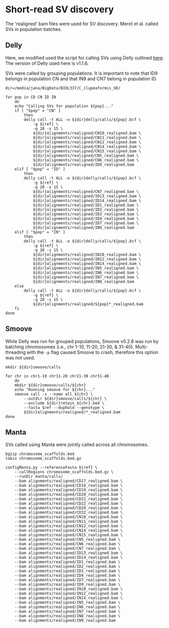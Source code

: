 # Short-read SV discovery
The 'realigned' bam files were used for SV discovery. Merot et al. called SVs in population batches.  

## Delly
Here, we modified used the script for calling SVs using Delly outlined [here](https://github.com/clairemerot/SR_SV/blob/main/01_scripts/06_delly_CD.sh). The version of Delly used here is v1.1.6.  

SVs were called by grouping populations. It is important to note that ID9 belongs in population CN and that IN9 and CN7 belong in population ID.  
```
dir=/media/jana/BigData/BIOL337/C_clupeaformis_SR/

for pop in CD CN ID IN
    do
    echo "Calling SVs for population ${pop}..."
    if [ "$pop" = "CN" ]
        then
        delly call -t ALL -o ${dir}delly/calls/${pop}.bcf \
            -g ${ref} \
            -q 20 -s 15 \
            ${dir}alignments/realigned/CN10_realigned.bam \
            ${dir}alignments/realigned/CN11_realigned.bam \
            ${dir}alignments/realigned/CN12_realigned.bam \
            ${dir}alignments/realigned/CN14_realigned.bam \
            ${dir}alignments/realigned/CN15_realigned.bam \
            ${dir}alignments/realigned/CN5_realigned.bam \
            ${dir}alignments/realigned/CN6_realigned.bam \
            ${dir}alignments/realigned/ID9_realigned.bam
    elif [ "$pop" = "ID" ]
        then
        delly call -t ALL -o ${dir}delly/calls/${pop}.bcf \
            -g ${ref} \
            -q 20 -s 15 \
            ${dir}alignments/realigned/CN7_realigned.bam \
            ${dir}alignments/realigned/ID13_realigned.bam \
            ${dir}alignments/realigned/ID14_realigned.bam \
            ${dir}alignments/realigned/ID1_realigned.bam \
            ${dir}alignments/realigned/ID2_realigned.bam \
            ${dir}alignments/realigned/ID3_realigned.bam \
            ${dir}alignments/realigned/ID4_realigned.bam \
            ${dir}alignments/realigned/ID7_realigned.bam \
            ${dir}alignments/realigned/IN9_realigned.bam
    elif [ "$pop" = "IN" ]
        then
        delly call -t ALL -o ${dir}delly/calls/${pop}.bcf \
            -g ${ref} \
            -q 20 -s 15 \
            ${dir}alignments/realigned/IN10_realigned.bam \
            ${dir}alignments/realigned/IN12_realigned.bam \
            ${dir}alignments/realigned/IN14_realigned.bam \
            ${dir}alignments/realigned/IN5_realigned.bam \
            ${dir}alignments/realigned/IN6_realigned.bam \
            ${dir}alignments/realigned/IN7_realigned.bam \
            ${dir}alignments/realigned/IN8_realigned.bam
    else
        delly call -t ALL -o ${dir}delly/calls/${pop}.bcf \
            -g ${ref} \
            -q 20 -s 15 \
            ${dir}alignments/realigned/${pop}*_realigned.bam
    fi
done
```
## Smoove
While Delly was run for grouped populations, Smoove v0.2.8 was run by batching chromosomes (i.e., chr 1-10, 11-20, 21-30, & 31-40). Multi-threading with the `-p` flag caused Smoove to crash, therefore this option was not used.  
```
mkdir ${dir}smoove/calls

for chr in chr1-10 chr11-20 chr21-30 chr31-40
    do
    mkdir ${dir}smoove/calls/${chr}
    echo "Running smoove for ${chr}..."
    smoove call -x --name all_${chr} \
        --outdir ${dir}smoove/calls/${chr} \
        --exclude ${dir}retain_${chr}.bed \
        --fasta $ref --duphold --genotype \
        ${dir}alignments/realigned/*_realigned.bam
done

```
## Manta
SVs called using Manta were jointly called across all chromosomes.  
```
bgzip chromosome_scaffolds.bed
tabix chromosome_scaffolds.bed.gz

configManta.py --referenceFasta ${ref} \
    --callRegions chromosome_scaffolds.bed.gz \
    --runDir manta/calls/
    --bam alignments/realigned/CD17_realigned.bam \
    --bam alignments/realigned/CD18_realigned.bam \
    --bam alignments/realigned/CD19_realigned.bam \
    --bam alignments/realigned/CD20_realigned.bam \
    --bam alignments/realigned/CD21_realigned.bam \
    --bam alignments/realigned/CD22_realigned.bam \
    --bam alignments/realigned/CD28_realigned.bam \
    --bam alignments/realigned/CD32_realigned.bam \
    --bam alignments/realigned/CN10_realigned.bam \
    --bam alignments/realigned/CN11_realigned.bam \
    --bam alignments/realigned/CN12_realigned.bam \
    --bam alignments/realigned/CN14_realigned.bam \
    --bam alignments/realigned/CN15_realigned.bam \
    --bam alignments/realigned/CN5_realigned.bam \
    --bam alignments/realigned/CN6_realigned.bam \
    --bam alignments/realigned/CN7_realigned.bam \
    --bam alignments/realigned/ID13_realigned.bam \
    --bam alignments/realigned/ID14_realigned.bam \
    --bam alignments/realigned/ID1_realigned.bam \
    --bam alignments/realigned/ID2_realigned.bam \
    --bam alignments/realigned/ID3_realigned.bam \
    --bam alignments/realigned/ID4_realigned.bam \
    --bam alignments/realigned/ID7_realigned.bam \
    --bam alignments/realigned/ID9_realigned.bam \
    --bam alignments/realigned/IN10_realigned.bam \
    --bam alignments/realigned/IN12_realigned.bam \
    --bam alignments/realigned/IN14_realigned.bam \
    --bam alignments/realigned/IN5_realigned.bam \
    --bam alignments/realigned/IN6_realigned.bam \
    --bam alignments/realigned/IN7_realigned.bam \
    --bam alignments/realigned/IN8_realigned.bam \
    --bam alignments/realigned/IN9_realigned.bam
```